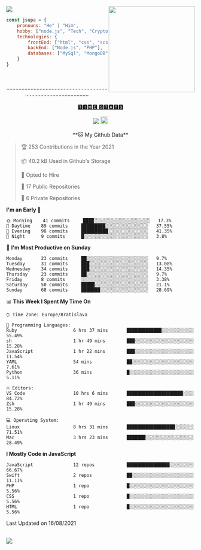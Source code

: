 
<img src="https://creepy-corp.eu/pika-bg.png">
<img align='right' src="https://creepy-corp.eu/pika.gif" width="230">
<br>

```js
const jsupa = {
    pronouns: "He" | "Him",
    hobby: ["node.js", "Tech", "Crypto", "IoT", "3D Printing"],
    technologies: {
        frontEnd: ["html", "css", "scss", "javascript", "jquery", "vue.js"],
        backEnd: ["Node.js", "PHP"],
        databases: ["MySql", "MongoDB"]
    }
}
  ```
  <br>
  <p align="center">
  .............................................................................................................<br><br><a href="https://wakatime.com/@jsupa">🆃🅸🅼🅴 🆂🆃🅰🆃🆂</a><br><br>
  <img src="https://visitor-badge.laobi.icu/badge?page_id=jsupa.jsupa"> <a href='https://ko-fi.com/Y8Y246Y0V' target='_blank'><img src="https://img.shields.io/badge/buy%20me%20a%20coffee-donate-yellow.svg" alt="Buy Me A Coffee donate button" height="20px"/></a>
  <br><br>
    <!--START_SECTION:waka-->
**🐱 My Github Data** 

> 🏆 253 Contributions in the Year 2021
 > 
> 📦 40.2 kB Used in Github's Storage 
 > 
> 💼 Opted to Hire
 > 
> 📜 17 Public Repositories 
 > 
> 🔑 6 Private Repositories  
 > 
**I'm an Early 🐤** 

```text
🌞 Morning    41 commits     ████░░░░░░░░░░░░░░░░░░░░░   17.3% 
🌆 Daytime    89 commits     █████████░░░░░░░░░░░░░░░░   37.55% 
🌃 Evening    98 commits     ██████████░░░░░░░░░░░░░░░   41.35% 
🌙 Night      9 commits      █░░░░░░░░░░░░░░░░░░░░░░░░   3.8%

```
📅 **I'm Most Productive on Sunday** 

```text
Monday       23 commits     ██░░░░░░░░░░░░░░░░░░░░░░░   9.7% 
Tuesday      31 commits     ███░░░░░░░░░░░░░░░░░░░░░░   13.08% 
Wednesday    34 commits     ███░░░░░░░░░░░░░░░░░░░░░░   14.35% 
Thursday     23 commits     ██░░░░░░░░░░░░░░░░░░░░░░░   9.7% 
Friday       8 commits      ░░░░░░░░░░░░░░░░░░░░░░░░░   3.38% 
Saturday     50 commits     █████░░░░░░░░░░░░░░░░░░░░   21.1% 
Sunday       68 commits     ███████░░░░░░░░░░░░░░░░░░   28.69%

```


📊 **This Week I Spent My Time On** 

```text
⌚︎ Time Zone: Europe/Bratislava

💬 Programming Languages: 
Ruby                     6 hrs 37 mins       █████████████░░░░░░░░░░░░   55.49% 
sh                       1 hr 49 mins        ███░░░░░░░░░░░░░░░░░░░░░░   15.28% 
JavaScript               1 hr 22 mins        ███░░░░░░░░░░░░░░░░░░░░░░   11.54% 
YAML                     54 mins             ██░░░░░░░░░░░░░░░░░░░░░░░   7.61% 
Python                   36 mins             █░░░░░░░░░░░░░░░░░░░░░░░░   5.11%

🔥 Editors: 
VS Code                  10 hrs 6 mins       █████████████████████░░░░   84.72% 
Zsh                      1 hr 49 mins        ███░░░░░░░░░░░░░░░░░░░░░░   15.28%

💻 Operating System: 
Linux                    8 hrs 31 mins       ██████████████████░░░░░░░   71.51% 
Mac                      3 hrs 23 mins       ███████░░░░░░░░░░░░░░░░░░   28.49%

```

**I Mostly Code in JavaScript** 

```text
JavaScript               12 repos            ████████████████░░░░░░░░░   66.67% 
Swift                    2 repos             ██░░░░░░░░░░░░░░░░░░░░░░░   11.11% 
PHP                      1 repo              █░░░░░░░░░░░░░░░░░░░░░░░░   5.56% 
CSS                      1 repo              █░░░░░░░░░░░░░░░░░░░░░░░░   5.56% 
HTML                     1 repo              █░░░░░░░░░░░░░░░░░░░░░░░░   5.56%

```



 Last Updated on 16/08/2021
<!--END_SECTION:waka-->
  </p><br>
  <img src="https://creepy-corp.eu/pika-bg-bottom.png">
